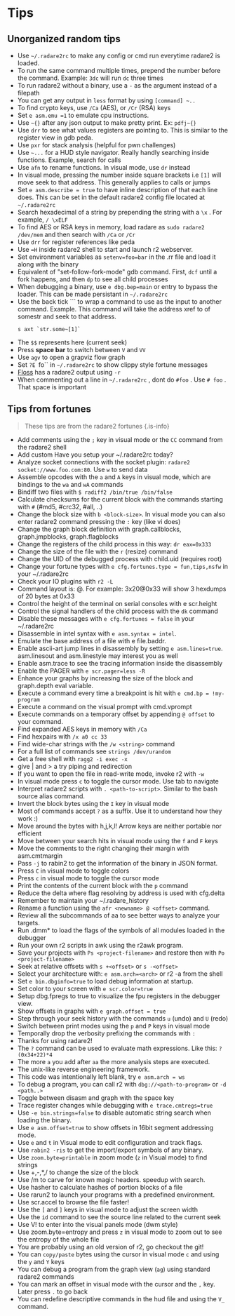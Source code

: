# Tips

## **Unorganized random tips**

- Use `~/.radare2rc` to make any config or cmd run everytime radare2 is loaded.
- To run the same command multiple times, prepend the number before the command. Example: `3dc` will run `dc` three times
- To run radare2 without a binary, use a `-` as the argument instead of a filepath
- You can get any output in `less` format by using `[command] ~..`
- To find crypto keys, use `/Ca` (AES), or `/Cr` (RSA) keys
- Set `e asm.emu =1` to emulate cpu instructions.
- Use `~{}` after any json output to make pretty print. Ex: `pdfj~{}`
- Use `drr` to see what values registers are pointing to. This is similar to the register view in gdb peda.
- Use `pxr` for stack analysis (helpful for pwn challenges)
- Use `~...` for a HUD style navigator. Really handly searching inside functions. Example, search for calls
- Use `afn` to rename functions. In visual mode, use `dr` instead
- In visual mode, pressing the number inside square brackets i.e `[1]` will move seek to that address. This generally applies to calls or jumps
- Set `e asm.describe = true` to have inline description of that each line does. This can be set in the default radare2 config file located at `~/.radare2rc`
- Search hexadecimal of a string by prepending the string with a `\x` . For example, `/ \xELF`
- To find AES or RSA keys in memory, load radare as `sudo radare2 /dev/mem` and then search with `/Ca` or `/Cr`
- Use `drr` for register references like peda
- Use `=H` inside radare2 shell to start and launch r2 webserver.
- Set environment variables as `setenv=foo=bar` in the .rr file and load it along with the binary
- Equivalent of "set-follow-fork-mode" gdb command. First, `dcf` until a fork happens, and then `dp` to see all child processes
- When debugging a binary, use `e dbg.bep=main` or entry to bypass the loader. This can be made persistant in `~/.radare2rc`
- Use the back tick ``` to wrap a command to use as the input to another command. Example. This command will take the address xref to of somestr and seek to that address. 
	```text
	s axt `str.some~[1]`
	``` 
- The `$$` represents here (current seek)
- Press **space bar** to switch between `V` and `VV`
- Use `agv` to open a grapviz flow graph
- Set `?E `fo`` in `~/.radare2rc` to show clippy style fortune messages
- [Floss](https://github.com/fireeye/flare-floss/releases) has a radare2 output using `-r`
- When commenting out a line in `~/.radare2rc` , dont do `#foo` . Use `# foo` . That space is important


## **Tips from fortunes**
  > These tips are from the radare2 fortunes {.is-info}

 - Add comments using the `;` key in visual mode or the `CC` command from the radare2 shell
 - Add custom Have you setup your ~/.radare2rc today?
 - Analyze socket connections with the socket plugin: `radare2 socket://www.foo.com:80`. Use `w` to send data
 - Assemble opcodes with the `a` and `A` keys in visual mode, which are bindings to the `wa` and `wA` commands
 - Bindiff two files with `$ radiff2 /bin/true /bin/false`
 - Calculate checksums for the current block with the commands starting with `#` (#md5, #crc32, #all, ..)
 - Change the block size with `b <block-size>`. In visual mode you can also enter radare2 command pressing the `:` key (like vi does)
 - Change the graph block definition with graph.callblocks, graph.jmpblocks, graph.flagblocks
 - Change the registers of the child process in this way: `dr eax=0x333`
 - Change the size of the file with the `r` (resize) command
 - Change the UID of the debugged process with child.uid (requires root)
 - Change your fortune types with `e cfg.fortunes.type = fun,tips,nsfw` in your ~/.radare2rc
 - Check your IO plugins with `r2 -L`
 - Command layout is: <repeat><command><bytes>@<offset>.  For example: 3x20@0x33 will show 3 hexdumps of 20 bytes at 0x33
 - Control the height of the terminal on serial consoles with e scr.height
 - Control the signal handlers of the child process with the `dk` command
 - Disable these messages with `e cfg.fortunes = false` in your ~/.radare2rc
 - Disassemble in intel syntax with `e asm.syntax = intel`.
 - Emulate the base address of a file with e file.baddr.
 - Enable ascii-art jump lines in disassembly by setting `e asm.lines=true`. asm.linesout and asm.linestyle may interest you as well
 - Enable asm.trace to see the tracing information inside the disassembly
 - Enable the PAGER with `e scr.pager=less -R`
 - Enhance your graphs by increasing the size of the block and graph.depth eval variable.
 - Execute a command every time a breakpoint is hit with `e cmd.bp = !my-program`
 - Execute a command on the visual prompt with cmd.vprompt
 - Execute commands on a temporary offset by appending `@ offset` to your command.
 - Find expanded AES keys in memory with `/Ca`
 - Find hexpairs with `/x a0 cc 33`
 - Find wide-char strings with the `/w <string>` command
 - For a full list of commands see `strings /dev/urandom`
 - Get a free shell with `ragg2 -i exec -x`
 - give | and > a try piping and redirection
 - If you want to open the file in read-write mode, invoke r2 with `-w`
 - In visual mode press `c` to toggle the cursor mode. Use tab to navigate
 - Interpret radare2 scripts with `. <path-to-script>`. Similar to the bash source alias command.
 - Invert the block bytes using the `I` key in visual mode
 - Most of commands accept `?` as a suffix. Use it to understand how they work :)
 - Move around the bytes with h,j,k,l! Arrow keys are neither portable nor efficient
 - Move between your search hits in visual mode using the `f` and `F` keys
 - Move the comments to the right changing their margin with asm.cmtmargin
 - Pass `-j` to rabin2 to get the information of the binary in JSON format.
 - Press `C` in visual mode to toggle colors
 - Press `c` in visual mode to toggle the cursor mode
 - Print the contents of the current block with the `p` command
 - Reduce the delta where flag resolving by address is used with cfg.delta
 - Remember to maintain your ~/.radare_history
 - Rename a function using the `afr <newname> @ <offset>` command.
 - Review all the subcommands of aa to see better ways to analyze your targets.
 - Run .dmm* to load the flags of the symbols of all modules loaded in the debugger
 - Run your own r2 scripts in awk using the r2awk program.
 - Save your projects with `Ps <project-filename>` and restore then with `Po <project-filename>`
 - Seek at relative offsets with `s +<offset>` or `s -<offset>`
 - Select your architecture with: `e asm.arch=<arch>` or r2 -a from the shell
 - Set `e bin.dbginfo=true` to load debug information at startup.
 - Set color to your screen with `e scr.color=true`
 - Setup dbg.fpregs to true to visualize the fpu registers in the debugger view.
 - Show offsets in graphs with `e graph.offset = true`
 - Step through your seek history with the commands `u` (undo) and `U` (redo)
 - Switch between print modes using the `p` and `P` keys in visual mode
 - Temporally drop the verbosity prefixing the commands with `:`
 - Thanks for using radare2!
 - The `?` command can be used to evaluate math expressions. Like this: `? (0x34+22)*4`
 - The more `a` you add after `aa` the more analysis steps are executed.
 - The unix-like reverse engineering framework.
 - This code was intentionally left blank, try `e asm.arch = ws`
 - To debug a program, you can call r2 with `dbg://<path-to-program>` or `-d <path..>`
 - Toggle between disasm and graph with the space key
 - Trace register changes while debugging with `e trace.cmtregs=true`
 - Use `-e bin.strings=false` to disable automatic string search when loading the binary.
 - Use `e asm.offset=true` to show offsets in 16bit segment addressing mode.
 - Use `e` and `t` in Visual mode to edit configuration and track flags.
 - Use `rabin2 -ris` to get the import/export symbols of any binary.
 - Use `zoom.byte=printable` in zoom mode (`z` in Visual mode) to find strings
 - Use +,-,*,/ to change the size of the block
 - Use /m to carve for known magic headers. speedup with search.
 - Use hasher to calculate hashes of portion blocks of a file
 - Use rarun2 to launch your programs with a predefined environment.
 - Use scr.accel to browse the file faster!
 - Use the `[` and `]` keys in visual mode to adjust the screen width
 - Use the `id` command to see the source line related to the current seek
 - Use V! to enter into the visual panels mode (dwm style)
 - Use zoom.byte=entropy and press `z` in visual mode to zoom out to see the entropy of the whole file
 - You are probably using an old version of r2, go checkout the git!
 - You can `copy/paste` bytes using the cursor in visual mode `c` and using the `y` and `Y` keys
 - You can debug a program from the graph view (`ag`) using standard radare2 commands
 - You can mark an offset in visual mode with the cursor and the `,` key. Later press `.` to go back
 - You can redefine descriptive commands in the hud file and using the `V_` command.
